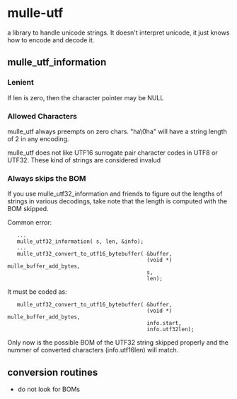 # mulle-utf

a library to handle unicode strings. It doesn't interpret unicode, it just knows how to encode and decode it.


## mulle_utf_information

### Lenient

If len is zero, then the character pointer may be NULL

### Allowed Characters

mulle_utf always preempts on zero chars. "ha\0ha" will have a string length
of 2 in any encoding.

mulle_utf does not like UTF16 surrogate pair character codes in UTF8 or
UTF32. These kind of strings are considered invalud


### Always skips the BOM

If you use mulle_utf32_information and friends to figure out the lengths of 
strings in various decodings, take note that the length is computed with the
BOM skipped.

Common error:

```
   ...
   mulle_utf32_information( s, len, &info);
   ...
   mulle_utf32_convert_to_utf16_bytebuffer( &buffer,
                                            (void *) mulle_buffer_add_bytes,
                                            s,
                                            len);
```

It must be coded as:

```
   mulle_utf32_convert_to_utf16_bytebuffer( &buffer,
                                            (void *) mulle_buffer_add_bytes,
                                            info.start,
                                            info.utf32len);
```

Only now is the possible BOM of the UTF32 string skipped properly and the 
nummer of converted characters (info.utf16len) will match.


## conversion routines

* do not look for BOMs



